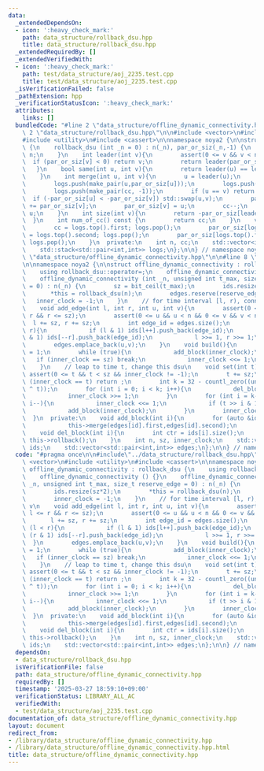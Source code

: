 ```yaml
---
data:
  _extendedDependsOn:
  - icon: ':heavy_check_mark:'
    path: data_structure/rollback_dsu.hpp
    title: data_structure/rollback_dsu.hpp
  _extendedRequiredBy: []
  _extendedVerifiedWith:
  - icon: ':heavy_check_mark:'
    path: test/data_structure/aoj_2235.test.cpp
    title: test/data_structure/aoj_2235.test.cpp
  _isVerificationFailed: false
  _pathExtension: hpp
  _verificationStatusIcon: ':heavy_check_mark:'
  attributes:
    links: []
  bundledCode: "#line 2 \"data_structure/offline_dynamic_connectivity.hpp\"\n\n#line\
    \ 2 \"data_structure/rollback_dsu.hpp\"\n\n#include <vector>\n#include <stack>\n\
    #include <utility>\n#include <cassert>\n\nnamespace noya2 {\n\nstruct rollback_dsu\
    \ {\n    rollback_dsu (int _n = 0) : n(_n), par_or_siz(_n,-1) {\n        cc =\
    \ n;\n    }\n    int leader(int v){\n        assert(0 <= v && v < n);\n      \
    \  if (par_or_siz[v] < 0) return v;\n        return leader(par_or_siz[v]);\n \
    \   }\n    bool same(int u, int v){\n        return leader(u) == leader(v);\n\
    \    }\n    int merge(int u, int v){\n        u = leader(u);\n        v = leader(v);\n\
    \        logs.push(make_pair(u,par_or_siz[u]));\n        logs.push(make_pair(v,par_or_siz[v]));\n\
    \        logs.push(make_pair(cc, -1));\n        if (u == v) return u;\n      \
    \  if (-par_or_siz[u] < -par_or_siz[v]) std::swap(u,v);\n        par_or_siz[u]\
    \ += par_or_siz[v];\n        par_or_siz[v] = u;\n        cc--;\n        return\
    \ u;\n    }\n    int size(int v){\n        return -par_or_siz[leader(v)];\n  \
    \  }\n    int num_of_cc() const {\n        return cc;\n    }\n    void rollback(){\n\
    \        cc = logs.top().first; logs.pop();\n        par_or_siz[logs.top().first]\
    \ = logs.top().second; logs.pop();\n        par_or_siz[logs.top().first] = logs.top().second;\
    \ logs.pop();\n    }\n  private:\n    int n, cc;\n    std::vector<int> par_or_siz;\n\
    \    std::stack<std::pair<int,int>> logs;\n};\n\n} // namespace noya2\n#line 4\
    \ \"data_structure/offline_dynamic_connectivity.hpp\"\n\n#line 8 \"data_structure/offline_dynamic_connectivity.hpp\"\
    \n\nnamespace noya2 {\n\nstruct offline_dynamic_connectivity : rollback_dsu {\n\
    \    using rollback_dsu::operator=;\n    offline_dynamic_connectivity () {}\n\
    \    offline_dynamic_connectivity (int _n, unsigned int t_max, size_t reserve_edge\
    \ = 0) : n(_n) {\n        sz = bit_ceil(t_max);\n        ids.resize(sz*2);\n \
    \       *this = rollback_dsu(n);\n        edges.reserve(reserve_edge);\n     \
    \   inner_clock = -1;\n    }\n    // for time interval [l, r), connect u, v\n\
    \    void add_edge(int l, int r, int u, int v){\n        assert(0 <= l && l <=\
    \ r && r <= sz);\n        assert(0 <= u && u < n && 0 <= v && v < n);\n      \
    \  l += sz, r += sz;\n        int edge_id = edges.size();\n        while (l <\
    \ r){\n            if (l & 1) ids[l++].push_back(edge_id);\n            if (r\
    \ & 1) ids[--r].push_back(edge_id);\n            l >>= 1, r >>= 1;\n        }\n\
    \        edges.emplace_back(u,v);\n    }\n    void build(){\n        inner_clock\
    \ = 1;\n        while (true){\n            add_block(inner_clock);\n         \
    \   if (inner_clock == sz) break;\n            inner_clock <<= 1;\n        }\n\
    \    }\n    // leap to time t, change this dsu\n    void set(int t){\n       \
    \ assert(0 <= t && t < sz && inner_clock != -1);\n        t += sz;\n        if\
    \ (inner_clock == t) return ;\n        int k = 32 - countl_zero((unsigned int)(inner_clock\
    \ ^ t));\n        for (int i = 0; i < k; i++){\n            del_block(inner_clock);\n\
    \            inner_clock >>= 1;\n        }\n        for (int i = k-1; i >= 0;\
    \ i--){\n            inner_clock <<= 1;\n            if (t >> i & 1) inner_clock++;\n\
    \            add_block(inner_clock);\n        }\n        inner_clock = t;\n  \
    \  }\n  private:\n    void add_block(int i){\n        for (auto &id : ids[i]){\n\
    \            this->merge(edges[id].first,edges[id].second);\n        }\n    }\n\
    \    void del_block(int i){\n        int ctr = ids[i].size();\n        while (ctr--)\
    \ this->rollback();\n    }\n    int n, sz, inner_clock;\n    std::vector<std::vector<int>>\
    \ ids;\n    std::vector<std::pair<int,int>> edges;\n};\n\n} // namespace noya2\n"
  code: "#pragma once\n\n#include\"../data_structure/rollback_dsu.hpp\"\n\n#include\
    \ <vector>\n#include <utility>\n#include <cassert>\n\nnamespace noya2 {\n\nstruct\
    \ offline_dynamic_connectivity : rollback_dsu {\n    using rollback_dsu::operator=;\n\
    \    offline_dynamic_connectivity () {}\n    offline_dynamic_connectivity (int\
    \ _n, unsigned int t_max, size_t reserve_edge = 0) : n(_n) {\n        sz = bit_ceil(t_max);\n\
    \        ids.resize(sz*2);\n        *this = rollback_dsu(n);\n        edges.reserve(reserve_edge);\n\
    \        inner_clock = -1;\n    }\n    // for time interval [l, r), connect u,\
    \ v\n    void add_edge(int l, int r, int u, int v){\n        assert(0 <= l &&\
    \ l <= r && r <= sz);\n        assert(0 <= u && u < n && 0 <= v && v < n);\n \
    \       l += sz, r += sz;\n        int edge_id = edges.size();\n        while\
    \ (l < r){\n            if (l & 1) ids[l++].push_back(edge_id);\n            if\
    \ (r & 1) ids[--r].push_back(edge_id);\n            l >>= 1, r >>= 1;\n      \
    \  }\n        edges.emplace_back(u,v);\n    }\n    void build(){\n        inner_clock\
    \ = 1;\n        while (true){\n            add_block(inner_clock);\n         \
    \   if (inner_clock == sz) break;\n            inner_clock <<= 1;\n        }\n\
    \    }\n    // leap to time t, change this dsu\n    void set(int t){\n       \
    \ assert(0 <= t && t < sz && inner_clock != -1);\n        t += sz;\n        if\
    \ (inner_clock == t) return ;\n        int k = 32 - countl_zero((unsigned int)(inner_clock\
    \ ^ t));\n        for (int i = 0; i < k; i++){\n            del_block(inner_clock);\n\
    \            inner_clock >>= 1;\n        }\n        for (int i = k-1; i >= 0;\
    \ i--){\n            inner_clock <<= 1;\n            if (t >> i & 1) inner_clock++;\n\
    \            add_block(inner_clock);\n        }\n        inner_clock = t;\n  \
    \  }\n  private:\n    void add_block(int i){\n        for (auto &id : ids[i]){\n\
    \            this->merge(edges[id].first,edges[id].second);\n        }\n    }\n\
    \    void del_block(int i){\n        int ctr = ids[i].size();\n        while (ctr--)\
    \ this->rollback();\n    }\n    int n, sz, inner_clock;\n    std::vector<std::vector<int>>\
    \ ids;\n    std::vector<std::pair<int,int>> edges;\n};\n\n} // namespace noya2"
  dependsOn:
  - data_structure/rollback_dsu.hpp
  isVerificationFile: false
  path: data_structure/offline_dynamic_connectivity.hpp
  requiredBy: []
  timestamp: '2025-03-27 18:59:10+09:00'
  verificationStatus: LIBRARY_ALL_AC
  verifiedWith:
  - test/data_structure/aoj_2235.test.cpp
documentation_of: data_structure/offline_dynamic_connectivity.hpp
layout: document
redirect_from:
- /library/data_structure/offline_dynamic_connectivity.hpp
- /library/data_structure/offline_dynamic_connectivity.hpp.html
title: data_structure/offline_dynamic_connectivity.hpp
---
```

